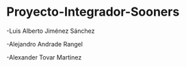 # Proyecto-Integrador-Sooners
-Luis Alberto Jiménez Sánchez

-Alejandro Andrade Rangel

-Alexander Tovar Martinez
